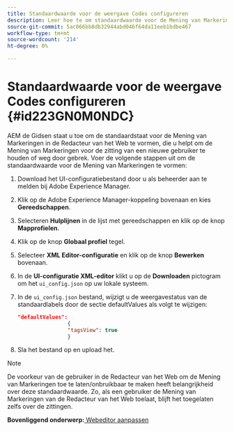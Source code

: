 ```yaml
---
title: Standaardwaarde voor de weergave Codes configureren
description: Leer hoe te om standaardwaarde voor de Mening van Markeringen te vormen
source-git-commit: 5ac066bb8db32944abd046f64da11eeb1bdbe467
workflow-type: tm+mt
source-wordcount: '214'
ht-degree: 0%

---
```



# Standaardwaarde voor de weergave Codes configureren {#id223GN0M0NDC}

AEM de Gidsen staat u toe om de standaardstaat voor de Mening van Markeringen in de Redacteur van het Web te vormen, die u helpt om de Mening van Markeringen voor de zitting van een nieuwe gebruiker te houden of weg door gebrek. Voer de volgende stappen uit om de standaardwaarde voor de Mening van Markeringen te vormen:

1. Download het UI-configuratiebestand door u als beheerder aan te melden bij Adobe Experience Manager.
1. Klik op de Adobe Experience Manager-koppeling bovenaan en kies **Gereedschappen**.
1. Selecteren **Hulplijnen** in de lijst met gereedschappen en klik op de knop **Mapprofielen**.
1. Klik op de knop **Globaal profiel** tegel.
1. Selecteer **XML Editor-configuratie** en klik op de knop **Bewerken** bovenaan.
1. In de **UI-configuratie XML-editor** klikt u op de **Downloaden** pictogram om het `ui_config.json` op uw lokale systeem.
1. In de `ui_config.json` bestand, wijzigt u de weergavestatus van de standaardlabels door de sectie defaultValues als volgt te wijzigen:

   ```json
   "defaultValues":
                   {
                   "tagsView": true
                   }
   ```

1. Sla het bestand op en upload het.

>[!NOTE]
>
> De voorkeur van de gebruiker in de Redacteur van het Web om de Mening van Markeringen toe te laten/onbruikbaar te maken heeft belangrijkheid over deze standaardwaarde. Zo, als een gebruiker de Mening van Markeringen van de Redacteur van het Web toelaat, blijft het toegelaten zelfs over de zittingen.

**Bovenliggend onderwerp:**[ Webeditor aanpassen](conf-web-editor.md)

